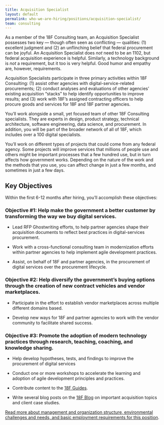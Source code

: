 ```yaml
---
title: Acquisition Specialist
layout: default
permalink: who-we-are-hiring/positions/acquisition-specialist/
team: consulting
---
```


As a member of the 18F Consulting team, an Acquisition Specialist
possesses two key — though often seen as conflicting — qualities: (1)
excellent judgment and (2) an unflinching belief that federal
procurement can be joyful. An Acquisition Specialist does *not* need to
be an 1102, but federal acquisition experience is helpful. Similarly, a
technology background is *not* a requirement, but it too is very
helpful. Good humor and empathy are, however, requirements.

Acquisition Specialists participate in three primary activities within
18F Consulting: (1) assist other agencies with digital-service-related
procurements; (2) conduct analyses and evaluations of other agencies’
existing acquisition “stacks” to help identify opportunities to improve
results; and (3) work with 18F’s assigned contracting officers to help
procure goods and services for 18F and 18F partner agencies.

You’ll work alongside a small, yet focused team of other 18F Consulting
specialists. They are experts in design, product strategy, technical
architecture, software engineering, data science, and procurement. In
addition, you will be part of the broader network of all of 18F, which
includes over a 100 digital specialists.

You’ll work on different types of projects that could come from any
federal agency. Some projects will improve services that millions of
people use and others might be important processes that a few hundred
use, but in turn affects how government works. Depending on the nature
of the work and the methods that you use, you can affect change in just
a few months, and sometimes in just a few days.

## Key Objectives

Within the first 6-12 months after hiring, you’ll accomplish these
objectives:

### Objective \#1: Help make the government a better customer by transforming the way we buy digital services.

-   Lead RFP Ghostwriting efforts, to help partner agencies shape their acquisition documents to reflect best practices in digital-services procurement.

-   Work with a cross-functional consulting team in modernization efforts within partner agencies to help implement agile development practices.

-   Assist, on behalf of 18F and partner agencies, in the procurement of digital services over the procurement lifecycle.

### Objective \#2: Help diversify the government’s buying options through the creation of new contract vehicles and vendor marketplaces.

-   Participate in the effort to establish vendor marketplaces across multiple different domains based.

-   Develop new ways for 18F and partner agencies to work with the vendor community to facilitate shared success.

### Objective \#3: Promote the adoption of modern technology practices through research, teaching, coaching, and knowledge sharing.

-   Help develop hypotheses, tests, and findings to improve the procurement of digital services

-   Conduct one or more workshops to accelerate the learning and adoption of agile development principles and practices.

-   Contribute content to the [18F Guides](https://pages.18f.gov/guides/).

-   Write several blog posts on the [18F Blog](https://18f.gsa.gov/blog/) on important acquisition topics and client case studies.

[Read more about management and organization structure, environmental
challenges and needs, and basic employment requirements for this
position](https://pages.18f.gov/joining-18f/who-we-are-hiring/positions/18f-consulting/).
